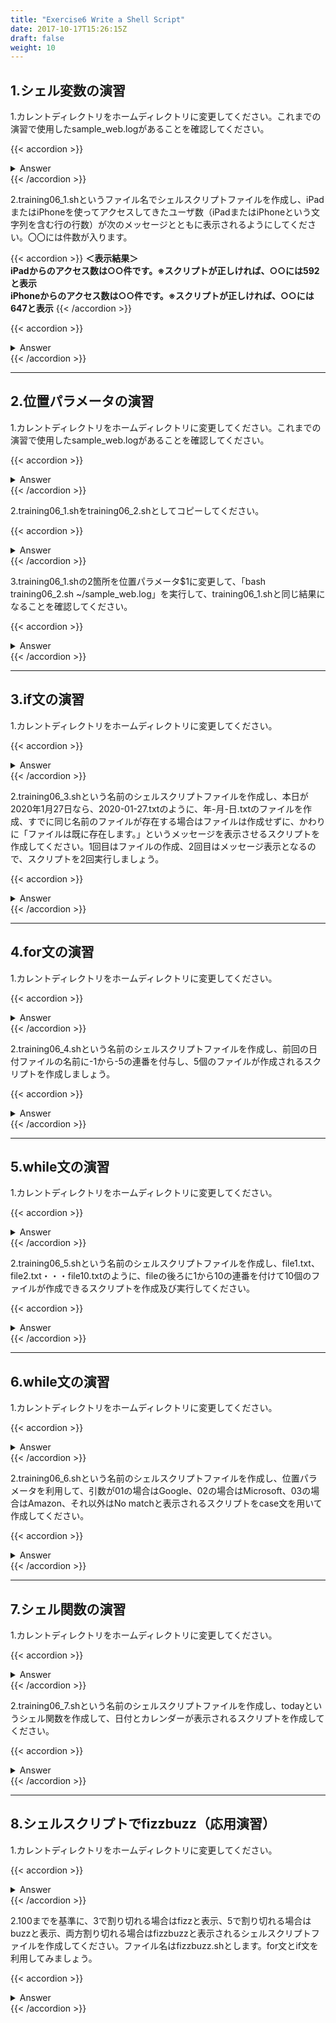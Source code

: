 ```yaml
---
title: "Exercise6 Write a Shell Script"
date: 2017-10-17T15:26:15Z
draft: false
weight: 10
---
```


## 1.シェル変数の演習

1.カレントディレクトリをホームディレクトリに変更してください。これまでの演習で使用したsample_web.logがあることを確認してください。

{{< accordion >}}
<details style="margin-top: 10px;">
<summary>Answer</summary>
<div>
<pre>
$ cd
$ pwd
/home/student
$ ls
sample_web.log  ダウンロード  デスクトップ  ビデオ  画像
sample_web.zip  テンプレート  ドキュメント  音楽    公開
</pre>
</div>
</details>
{{< /accordion >}}

2.training06_1.shというファイル名でシェルスクリプトファイルを作成し、iPadまたはiPhoneを使ってアクセスしてきたユーザ数（iPadまたはiPhoneという文字列を含む行の行数）が次のメッセージとともに表示されるようにしてください。〇〇には件数が入ります。

{{< accordion >}}
<strong>＜表示結果＞</strong><br>
<strong>iPadからのアクセス数は○○件です。※スクリプトが正しければ、○○には592と表示</strong><br>
<strong>iPhoneからのアクセス数は○○件です。※スクリプトが正しければ、○○には647と表示</strong>
{{< /accordion >}}

{{< accordion >}}
<details style="margin-top: 10px;">
<summary>Answer</summary>
<div>
<pre>
$ vim training06_1.sh

----------------以下を右クリックコピーしてTeraTerm上でペースト----------------------
#!/bin/bash

iPad=$(grep iPad ~/sample_web.log | wc -l)
iPhone=$(grep iPhone ~/sample_web.log | wc -l)

echo iPadからのアクセス数は $iPad件です。
echo iPhoneからのアクセス数は $iPhone件です。
----------------[Esc + :wq]で保存終了---------------------------------------------
</pre>

<pre>
$ chmod +x training06_1.sh
$ bash training06_1.sh
iPadからのアクセス数は 592件です。
iPhoneからのアクセス数は 647件です。
</pre>
</div>
</details>
{{< /accordion >}}

***

## 2.位置パラメータの演習

1.カレントディレクトリをホームディレクトリに変更してください。これまでの演習で使用したsample_web.logがあることを確認してください。

{{< accordion >}}
<details style="margin-top: 10px;">
<summary>Answer</summary>
<div>
<pre>
$ cd
$ pwd
/home/student
$ ls
sample_web.log  training06_1.sh  テンプレート  ドキュメント  音楽  公開
sample_web.zip  ダウンロード     デスクトップ  ビデオ        画像
</pre>
</div>
</details>
{{< /accordion >}}

2.training06_1.shをtraining06_2.shとしてコピーしてください。

{{< accordion >}}
<details style="margin-top: 10px;">
<summary>Answer</summary>
<div>
<pre>
$ cp -p training06_1.sh training06_2.sh
$ ls
sample_web.log  training06_1.sh  ダウンロード  デスクトップ  ビデオ  画像
sample_web.zip  training06_2.sh  テンプレート  ドキュメント  音楽    公開
</pre>
</div>
</details>
{{< /accordion >}}

3.training06_1.shの2箇所を位置パラメータ$1に変更して、「bash training06_2.sh ~/sample_web.log」を実行して、training06_1.shと同じ結果になることを確認してください。

{{< accordion >}}
<details style="margin-top: 10px;">
<summary>Answer</summary>
<div>
<pre>
$ vim training06_2.sh

----------------以下を右クリックコピーしてTeraTerm上でペースト----------------------
#!/bin/bash
  
iPad=$(grep iPad $1 | wc -l)
iPhone=$(grep iPhone $1 | wc -l)
  
echo iPadからのアクセス数は $iPad件です。
echo iPhoneからのアクセス数は $iPhone件です。
----------------[Esc + :wq]で保存終了---------------------------------------------
</pre>

<pre>
$ bash training06_2.sh ~/sample_web.log
iPadからのアクセス数は 592件です。
iPhoneからのアクセス数は 647件です。
</pre>
</div>
</details>
{{< /accordion >}}

***

## 3.if文の演習

1.カレントディレクトリをホームディレクトリに変更してください。

{{< accordion >}}
<details style="margin-top: 10px;">
<summary>Answer</summary>
<div>
<pre>
$ cd
$ pwd
/home/student
</pre>
</div>
</details>
{{< /accordion >}}

2.training06_3.shという名前のシェルスクリプトファイルを作成し、本日が2020年1月27日なら、2020-01-27.txtのように、年-月-日.txtのファイルを作成、すでに同じ名前のファイルが存在する場合はファイルは作成せずに、かわりに「ファイルは既に存在します。」というメッセージを表示させるスクリプトを作成してください。1回目はファイルの作成、2回目はメッセージ表示となるので、スクリプトを2回実行しましょう。

{{< accordion >}}
<details style="margin-top: 10px;">
<summary>Answer</summary>
<div>
<pre>
$ vim training06_3.sh

----------------以下を右クリックコピーしてTeraTerm上でペースト----------------------
#!/bin/bash

today=$(date '+%Y-%m-%d')

if [ -e $today.txt ] ; then
  echo "ファイルは既に存在します。"
else
  touch ~/$today.txt
fi
----------------[Esc + :wq]で保存終了---------------------------------------------
</pre>

<pre>
$ chmod +x training06_3.sh
$ bash training06_3.sh
$ ls -l
合計 4724
-rw-rw-r--. 1 student student       0  1月 27 21:44 2020-01-27.txt
-rw-rw-r--. 1 student student 4398816  3月 17  2016 sample_web.log
-rw-rw-r--. 1 student student  425285  1月 27 02:05 sample_web.zip
-rw-rw-r--. 1 student student     212  1月 27 21:35 training06_1.sh
-rw-rw-r--. 1 student student     184  1月 27 21:35 training06_2.sh
-rwxrwxr-x. 1 student student     146  1月 27 21:44 training06_3.sh
drwxr-xr-x. 2 student student       6  1月 21 00:23 ダウンロード
drwxr-xr-x. 2 student student       6  1月 21 00:23 テンプレート
drwxr-xr-x. 2 student student       6  1月 21 00:23 デスクトップ
drwxr-xr-x. 2 student student       6  1月 21 00:23 ドキュメント
drwxr-xr-x. 2 student student       6  1月 21 00:23 ビデオ
drwxr-xr-x. 2 student student       6  1月 21 00:23 音楽
drwxr-xr-x. 2 student student       6  1月 21 00:23 画像
drwxr-xr-x. 2 student student       6  1月 21 00:23 公開
</pre>

<pre>
$ bash training06_3.sh
ファイルは既に存在します。
</pre>
</div>
</details>
{{< /accordion >}}

***

## 4.for文の演習

1.カレントディレクトリをホームディレクトリに変更してください。

{{< accordion >}}
<details style="margin-top: 10px;">
<summary>Answer</summary>
<div>
<pre>
$ cd
$ pwd
/home/student
</pre>
</div>
</details>
{{< /accordion >}}

2.training06_4.shという名前のシェルスクリプトファイルを作成し、前回の日付ファイルの名前に-1から-5の連番を付与し、5個のファイルが作成されるスクリプトを作成しましょう。

{{< accordion >}}
<details style="margin-top: 10px;">
<summary>Answer</summary>
<div>
<pre>
$ vim training06_4.sh

----------------以下を右クリックコピーしてTeraTerm上でペースト----------------------
#!/bin/bash

today=$(date '+%Y-%m-%d')

for i in $(seq 1 5)
  do
    touch $today-$i.txt
  done
----------------[Esc + :wq]で保存終了---------------------------------------------
</pre>

<pre>
$ chmod +x training06_4.sh
$ bash training06_4.sh
$ ls -l
合計 4728
-rw-rw-r--. 1 student student       0  1月 27 21:59 2020-01-27-1.txt
-rw-rw-r--. 1 student student       0  1月 27 21:59 2020-01-27-2.txt
-rw-rw-r--. 1 student student       0  1月 27 21:59 2020-01-27-3.txt
-rw-rw-r--. 1 student student       0  1月 27 21:59 2020-01-27-4.txt
-rw-rw-r--. 1 student student       0  1月 27 21:59 2020-01-27-5.txt
-rw-rw-r--. 1 student student       0  1月 27 21:44 2020-01-27.txt
-rw-rw-r--. 1 student student 4398816  3月 17  2016 sample_web.log
-rw-rw-r--. 1 student student  425285  1月 27 02:05 sample_web.zip
-rw-rw-r--. 1 student student     212  1月 27 21:35 training06_1.sh
-rw-rw-r--. 1 student student     184  1月 27 21:35 training06_2.sh
-rwxrwxr-x. 1 student student     146  1月 27 21:44 training06_3.sh
-rwxrwxr-x. 1 student student      96  1月 27 21:59 training06_4.sh
drwxr-xr-x. 2 student student       6  1月 21 00:23 ダウンロード
drwxr-xr-x. 2 student student       6  1月 21 00:23 テンプレート
drwxr-xr-x. 2 student student       6  1月 21 00:23 デスクトップ
drwxr-xr-x. 2 student student       6  1月 21 00:23 ドキュメント
drwxr-xr-x. 2 student student       6  1月 21 00:23 ビデオ
drwxr-xr-x. 2 student student       6  1月 21 00:23 音楽
drwxr-xr-x. 2 student student       6  1月 21 00:23 画像
drwxr-xr-x. 2 student student       6  1月 21 00:23 公開
</pre>
</div>
</details>
{{< /accordion >}}

***

## 5.while文の演習

1.カレントディレクトリをホームディレクトリに変更してください。

{{< accordion >}}
<details style="margin-top: 10px;">
<summary>Answer</summary>
<div>
<pre>
$ cd
$ pwd
/home/student
</pre>
</div>
</details>
{{< /accordion >}}

2.training06_5.shという名前のシェルスクリプトファイルを作成し、file1.txt、file2.txt・・・file10.txtのように、fileの後ろに1から10の連番を付けて10個のファイルが作成できるスクリプトを作成及び実行してください。

{{< accordion >}}
<details style="margin-top: 10px;">
<summary>Answer</summary>
<div>
<pre>
$ vim training06_5.sh

----------------以下を右クリックコピーしてTeraTerm上でペースト----------------------
#!/bin/bash

i=1

while [ $i -le 10 ]
  do
    touch file$i.txt
    i=$((i+1))
  done
----------------[Esc + :wq]で保存終了---------------------------------------------
</pre>

<pre>
$ chmod +x training06_5.sh
$ bash training06_5.sh
$ ls -l
合計 4732
-rw-rw-r--. 1 student student       0  1月 27 21:59 2020-01-27-1.txt
-rw-rw-r--. 1 student student       0  1月 27 21:59 2020-01-27-2.txt
-rw-rw-r--. 1 student student       0  1月 27 21:59 2020-01-27-3.txt
-rw-rw-r--. 1 student student       0  1月 27 21:59 2020-01-27-4.txt
-rw-rw-r--. 1 student student       0  1月 27 21:59 2020-01-27-5.txt
-rw-rw-r--. 1 student student       0  1月 27 21:44 2020-01-27.txt
-rw-rw-r--. 1 student student       0  1月 27 22:07 file1.txt
-rw-rw-r--. 1 student student       0  1月 27 22:07 file10.txt
-rw-rw-r--. 1 student student       0  1月 27 22:07 file2.txt
-rw-rw-r--. 1 student student       0  1月 27 22:07 file3.txt
-rw-rw-r--. 1 student student       0  1月 27 22:07 file4.txt
-rw-rw-r--. 1 student student       0  1月 27 22:07 file5.txt
-rw-rw-r--. 1 student student       0  1月 27 22:07 file6.txt
-rw-rw-r--. 1 student student       0  1月 27 22:07 file7.txt
-rw-rw-r--. 1 student student       0  1月 27 22:07 file8.txt
-rw-rw-r--. 1 student student       0  1月 27 22:07 file9.txt
-rw-rw-r--. 1 student student 4398816  3月 17  2016 sample_web.log
-rw-rw-r--. 1 student student  425285  1月 27 02:05 sample_web.zip
-rw-rw-r--. 1 student student     212  1月 27 21:35 training06_1.sh
-rw-rw-r--. 1 student student     184  1月 27 21:35 training06_2.sh
-rwxrwxr-x. 1 student student     146  1月 27 21:44 training06_3.sh
-rwxrwxr-x. 1 student student      96  1月 27 21:59 training06_4.sh
-rwxrwxr-x. 1 student student      86  1月 27 22:06 training06_5.sh
drwxr-xr-x. 2 student student       6  1月 21 00:23 ダウンロード
drwxr-xr-x. 2 student student       6  1月 21 00:23 テンプレート
drwxr-xr-x. 2 student student       6  1月 21 00:23 デスクトップ
drwxr-xr-x. 2 student student       6  1月 21 00:23 ドキュメント
drwxr-xr-x. 2 student student       6  1月 21 00:23 ビデオ
drwxr-xr-x. 2 student student       6  1月 21 00:23 音楽
drwxr-xr-x. 2 student student       6  1月 21 00:23 画像
drwxr-xr-x. 2 student student       6  1月 21 00:23 公開
</pre>
</div>
</details>
{{< /accordion >}}

***

## 6.while文の演習

1.カレントディレクトリをホームディレクトリに変更してください。

{{< accordion >}}
<details style="margin-top: 10px;">
<summary>Answer</summary>
<div>
<pre>
$ cd
$ pwd
/home/student
</pre>
</div>
</details>
{{< /accordion >}}

2.training06_6.shという名前のシェルスクリプトファイルを作成し、位置パラメータを利用して、引数が01の場合はGoogle、02の場合はMicrosoft、03の場合はAmazon、それ以外はNo matchと表示されるスクリプトをcase文を用いて作成してください。

{{< accordion >}}
<details style="margin-top: 10px;">
<summary>Answer</summary>
<div>
<pre>
$ vim training06_6.sh

----------------以下を右クリックコピーしてTeraTerm上でペースト----------------------
#!/bin/bash

case $1 in
  01)
    echo "Google";;
  02)
    echo "Microsoft";;
  03)
    echo "Amazon";;
  *)
    echo "No match";;
esac
----------------[Esc + :wq]で保存終了---------------------------------------------
</pre>

<pre>
$ chmod +x training06_6.sh
$ bash training06_6.sh 01
Google
$ bash training06_6.sh 02
Microsoft
$ bash training06_6.sh 03
Amazon
$ bash training06_6.sh 04
No match
</pre>
</div>
</details>
{{< /accordion >}}

***

## 7.シェル関数の演習

1.カレントディレクトリをホームディレクトリに変更してください。

{{< accordion >}}
<details style="margin-top: 10px;">
<summary>Answer</summary>
<div>
<pre>
$ cd
$ pwd
/home/student
</pre>
</div>
</details>
{{< /accordion >}}

2.training06_7.shという名前のシェルスクリプトファイルを作成し、todayというシェル関数を作成して、日付とカレンダーが表示されるスクリプトを作成してください。

{{< accordion >}}
<details style="margin-top: 10px;">
<summary>Answer</summary>
<div>
<pre>
$ vim training06_7.sh

----------------以下を右クリックコピーしてTeraTerm上でペースト----------------------
#!/bin/bash

function today(){
  date
  cal
}
  
today
----------------[Esc + :wq]で保存終了---------------------------------------------
</pre>

<pre>
$ chmod +x training06_7.sh
$ bash training06_7.sh
2020年  1月 27日 月曜日 22:22:28 EST
      1月 2020
日 月 火 水 木 金 土
          1  2  3  4
 5  6  7  8  9 10 11
12 13 14 15 16 17 18
19 20 21 22 23 24 25
26 27 28 29 30 31
</pre>
</div>
</details>
{{< /accordion >}}

***

## 8.シェルスクリプトでfizzbuzz（応用演習）

1.カレントディレクトリをホームディレクトリに変更してください。

{{< accordion >}}
<details style="margin-top: 10px;">
<summary>Answer</summary>
<div>
<pre>
$ cd
$ pwd
/home/student
</pre>
</div>
</details>
{{< /accordion >}}

2.100までを基準に、3で割り切れる場合はfizzと表示、5で割り切れる場合はbuzzと表示、両方割り切れる場合はfizzbuzzと表示されるシェルスクリプトファイルを作成してください。ファイル名はfizzbuzz.shとします。for文とif文を利用してみましょう。

{{< accordion >}}
<details style="margin-top: 10px;">
<summary>Answer</summary>
<div>
<pre>
$ vim fizzbuzz.sh

----------------以下を右クリックコピーしてTeraTerm上でペースト----------------------
#!/bin/bash
  
for ((i=1;i<=100; i++))
do
  if (($i % 15 == 0)); then
    echo fizzbuzz
  elif (($i % 3 == 0)); then
    echo fizz
  elif (($i % 5 == 0)); then
    echo buzz
  else
    echo $i
  fi
done
----------------[Esc + :wq]で保存終了---------------------------------------------
</pre>

<pre>
$ chmod +x fizzbuzz.sh
$ bash fizzbuzz.sh
1
2
fizz
4
buzz
fizz
7
8
fizz
buzz
11
fizz
13
14
fizzbuzz
16
17
fizz
19
buzz
fizz
22
23
fizz
buzz
26
fizz
28
29
fizzbuzz
31
32
fizz
34
buzz
fizz
37
38
fizz
buzz
41
fizz
43
44
fizzbuzz
46
47
fizz
49
buzz
fizz
52
53
fizz
buzz
56
fizz
58
59
fizzbuzz
61
62
fizz
64
buzz
fizz
67
68
fizz
buzz
71
fizz
73
74
fizzbuzz
76
77
fizz
79
buzz
fizz
82
83
fizz
buzz
86
fizz
88
89
fizzbuzz
91
92
fizz
94
buzz
fizz
97
98
fizz
buzz
</pre>
</div>
</details>
{{< /accordion >}}